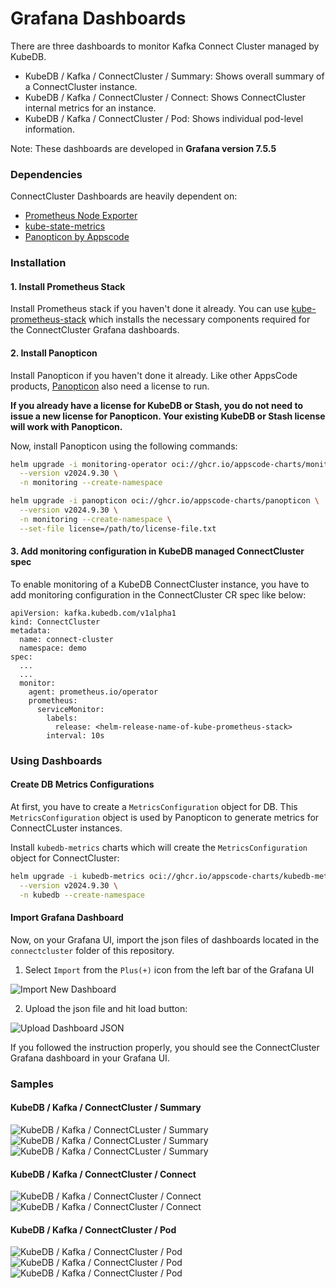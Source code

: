 # Grafana Dashboards

There are three dashboards to monitor Kafka Connect Cluster managed by KubeDB.

- KubeDB / Kafka / ConnectCluster / Summary: Shows overall summary of a ConnectCluster instance.
- KubeDB / Kafka / ConnectCluster / Connect: Shows ConnectCluster internal metrics for an instance.
- KubeDB / Kafka / ConnectCluster / Pod: Shows individual pod-level information.

Note: These dashboards are developed in **Grafana version 7.5.5**

### Dependencies

ConnectCluster Dashboards are heavily dependent on:

- [Prometheus Node Exporter](https://github.com/prometheus/node_exporter)
- [kube-state-metrics](https://github.com/kubernetes/kube-state-metrics)
- [Panopticon by Appscode](https://byte.builders/blog/post/introducing-panopticon/)


### Installation

#### 1. Install Prometheus Stack

Install Prometheus stack if you haven't done it already. You can use [kube-prometheus-stack](https://artifacthub.io/packages/helm/prometheus-community/kube-prometheus-stack) which installs the necessary components required for the ConnectCluster Grafana dashboards.

#### 2. Install Panopticon

Install Panopticon if you haven't done it already. Like other AppsCode products, [Panopticon](https://byte.builders/blog/post/introducing-panopticon/) also need a license to run.

**If you already have a license for KubeDB or Stash, you do not need to issue a new license for Panopticon. Your existing KubeDB or Stash license will work with Panopticon.**

Now, install Panopticon using the following commands:

```bash
helm upgrade -i monitoring-operator oci://ghcr.io/appscode-charts/monitoring-operator \
  --version v2024.9.30 \
  -n monitoring --create-namespace

helm upgrade -i panopticon oci://ghcr.io/appscode-charts/panopticon \
  --version v2024.9.30 \
  -n monitoring --create-namespace \
  --set-file license=/path/to/license-file.txt
```

#### 3. Add monitoring configuration in KubeDB managed ConnectCluster spec

To enable monitoring of a KubeDB ConnectCluster instance, you have to add monitoring configuration in the ConnectCluster CR spec like below:

```
apiVersion: kafka.kubedb.com/v1alpha1
kind: ConnectCluster
metadata:
  name: connect-cluster
  namespace: demo
spec:
  ...
  ...
  monitor:
    agent: prometheus.io/operator
    prometheus:
      serviceMonitor:
        labels:
          release: <helm-release-name-of-kube-prometheus-stack>
        interval: 10s
```

### Using Dashboards

#### Create DB Metrics Configurations

At first, you have to create a `MetricsConfiguration` object for DB. This `MetricsConfiguration` object is used by Panopticon to generate metrics for ConnectCLuster instances.

Install `kubedb-metrics` charts which will create the `MetricsConfiguration` object for ConnectCluster:

```bash
helm upgrade -i kubedb-metrics oci://ghcr.io/appscode-charts/kubedb-metrics \
  --version v2024.9.30 \
  -n kubedb --create-namespace
```

#### Import Grafana Dashboard

Now, on your Grafana UI, import the json files of dashboards located in the `connectcluster` folder of this repository.


1. Select `Import` from the `Plus(+)` icon from the left bar of the Grafana UI

![Import New Dashboard](/connectcluster/images/import_dashboard_1.png)

2. Upload the json file and hit load button:

![Upload Dashboard JSON](/connectcluster/images/import_dashboard_2.png)


If you followed the instruction properly, you should see the ConnectCluster Grafana dashboard in your Grafana UI.

### Samples

####  KubeDB / Kafka / ConnectCluster / Summary

![KubeDB / Kafka / ConnectCLuster / Summary](/connectcluster/images/connectcluster-summary-1.png)
![KubeDB / Kafka / ConnectCLuster / Summary](/connectcluster/images/connectcluster-summary-2.png)
![KubeDB / Kafka / ConnectCLuster / Summary](/connectcluster/images/connectcluster-summary-3.png)

#### KubeDB / Kafka / ConnectCluster / Connect

![KubeDB / Kafka / ConnectCluster / Connect](/connectcluster/images/connectcluster-connect-1.png)
![KubeDB / Kafka / ConnectCluster / Connect](/connectcluster/images/connectcluster-connect-2.png)

#### KubeDB / Kafka / ConnectCluster / Pod

![KubeDB / Kafka / ConnectCluster / Pod](/connectcluster/images/connectcluster-pod-1.png)
![KubeDB / Kafka / ConnectCluster / Pod](/connectcluster/images/connectcluster-pod-2.png)
![KubeDB / Kafka / ConnectCluster / Pod](/connectcluster/images/connectcluster-pod-3.png)
